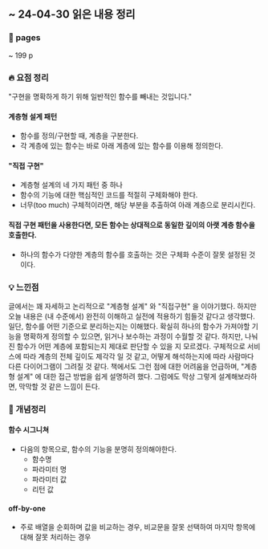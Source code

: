 ## ~ 24-04-30 읽은 내용 정리

### 📖 pages 
~ 199 p

### 🔥 요점 정리

"구현을 명확하게 하기 위해 일반적인 함수를 빼내는 것입니다."

#### 계층형 설계 패턴
- 함수를 정의/구현할 때, 계층을 구분한다.
- 각 계층에 있는 함수는 바로 아래 계층에 있는 함수를 이용해 정의한다.

#### "직접 구현"
- 계층형 설계의 네 가지 패턴 중 하나
- 함수의 기능에 대한 핵심적인 코드를 적절히 구체화해야 한다.
- 너무(too much) 구체적이라면, 해당 부분을 추출하여 아래 계층으로 분리시킨다.

#### 직접 구현 패턴을 사용한다면, 모든 함수는 상대적으로 동일한 깊이의 아랫 계층 함수을 호출한다.
- 하나의 함수가 다양한 계층의 함수를 호출하는 것은 구체화 수준이 잘못 설정된 것이다.

### 💡 느낀점
글에서는 꽤 자세하고 논리적으로 "계층형 설계" 와 "직접구현" 을 이야기했다. 
하지만 오늘 내용은 (내 수준에서) 완전히 이해하고 실전에 적용하기 힘들것 같다고 생각했다.
일단, 함수를 어떤 기준으로 분리하는지는 이해했다. 
확실히 하나의 함수가 가져야할 기능을 명확하게 정의할 수 있으면, 읽거나 보수하는 과정이 수월할 것 같다. 
하지만, 나눠진 함수가 어떤 계층에 포함되는지 제대로 판단할 수 있을 지 모르겠다. 
구체적으로 서비스에 따라 계층의 전체 깊이도 제각각 일 것 같고, 어떻게 해석하는지에 따라 사람마다 다른 다이어그램이 그려질 것 같다. 
책에서도 그런 점에 대한 어려움을 언급하며, "계층형 설계" 에 대한 접근 방법을 쉽게 설명하려 했다. 
그럼에도 막상 그렇게 설계해보라하면, 막막할 것 같은 느낌이 든다.

### 👾 개념정리

#### 함수 시그니쳐
- 다음의 항목으로, 함수의 기능을 분명히 정의해야한다.
  - 함수명
  - 파라미터 명
  - 파라미터 값
  - 리턴 값 


#### off-by-one
- 주로 배열을 순회하며 값을 비교하는 경우, 비교문을 잘못 선택하여 마지막 항목에 대해 잘못 처리하는 경우

